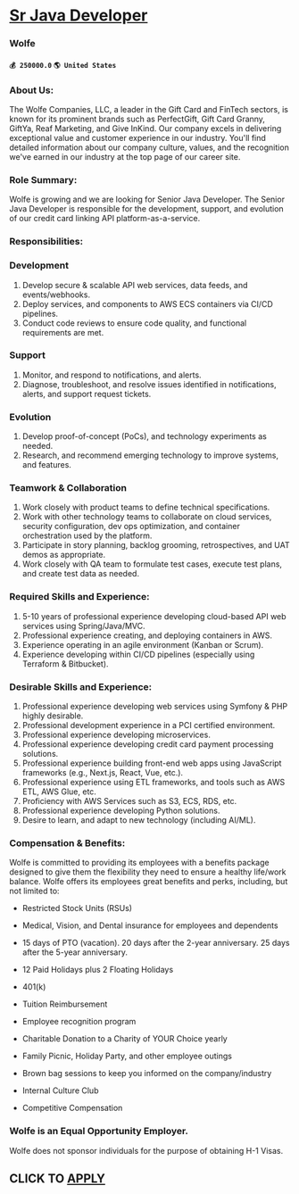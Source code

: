 # [Sr Java Developer](https://www.remotewlb.com/apply/sr-java-developer-63896)  
### Wolfe  
#### `💰 250000.0` `🌎 United States`  

### About Us:

The Wolfe Companies, LLC, a leader in the Gift Card and FinTech sectors, is known for its prominent brands such as PerfectGift, Gift Card Granny, GiftYa, Reaf Marketing, and Give InKind. Our company excels in delivering exceptional value and customer experience in our industry. You'll find detailed information about our company culture, values, and the recognition we've earned in our industry at the top page of our career site.

### Role Summary:

Wolfe is growing and we are looking for Senior Java Developer. The Senior Java Developer is responsible for the development, support, and evolution of our credit card linking API platform-as-a-service.

### Responsibilities:

### Development

  1. Develop secure & scalable API web services, data feeds, and events/webhooks.
  2. Deploy services, and components to AWS ECS containers via CI/CD pipelines.
  3. Conduct code reviews to ensure code quality, and functional requirements are met. 

### Support

  1. Monitor, and respond to notifications, and alerts.
  2. Diagnose, troubleshoot, and resolve issues identified in notifications, alerts, and support request tickets. 

### Evolution

  1. Develop proof-of-concept (PoCs), and technology experiments as needed.
  2. Research, and recommend emerging technology to improve systems, and features.

### Teamwork & Collaboration

  1. Work closely with product teams to define technical specifications.
  2. Work with other technology teams to collaborate on cloud services, security configuration, dev ops optimization, and container orchestration used by the platform.
  3. Participate in story planning, backlog grooming, retrospectives, and UAT demos as appropriate. 
  4. Work closely with QA team to formulate test cases, execute test plans, and create test data as needed.

### Required Skills and Experience:

  1. 5-10 years of professional experience developing cloud-based API web services using Spring/Java/MVC.
  2. Professional experience creating, and deploying containers in AWS.
  3. Experience operating in an agile environment (Kanban or Scrum).
  4. Experience developing within CI/CD pipelines (especially using Terraform & Bitbucket).

### Desirable Skills and Experience:

  1. Professional experience developing web services using Symfony & PHP highly desirable.
  2. Professional development experience in a PCI certified environment.
  3. Professional experience developing microservices.
  4. Professional experience developing credit card payment processing solutions.
  5. Professional experience building front-end web apps using JavaScript frameworks (e.g., Next.js, React, Vue, etc.).
  6. Professional experience using ETL frameworks, and tools such as AWS ETL, AWS Glue, etc.
  7. Proficiency with AWS Services such as S3, ECS, RDS, etc.
  8. Professional experience developing Python solutions.
  9. Desire to learn, and adapt to new technology (including AI/ML).

### Compensation & Benefits:

Wolfe is committed to providing its employees with a benefits package designed to give them the flexibility they need to ensure a healthy life/work balance. Wolfe offers its employees great benefits and perks, including, but not limited to:

  * Restricted Stock Units (RSUs)  

  * Medical, Vision, and Dental insurance for employees and dependents
  * 15 days of PTO (vacation). 20 days after the 2-year anniversary. 25 days after the 5-year anniversary.
  * 12 Paid Holidays plus 2 Floating Holidays
  * 401(k)
  * Tuition Reimbursement  

  * Employee recognition program
  * Charitable Donation to a Charity of YOUR Choice yearly
  * Family Picnic, Holiday Party, and other employee outings  

  * Brown bag sessions to keep you informed on the company/industry
  * Internal Culture Club
  * Competitive Compensation

###  Wolfe is an Equal Opportunity Employer.

Wolfe does not sponsor individuals for the purpose of obtaining H-1 Visas.

  
## CLICK TO [APPLY](https://www.remotewlb.com/apply/sr-java-developer-63896)

